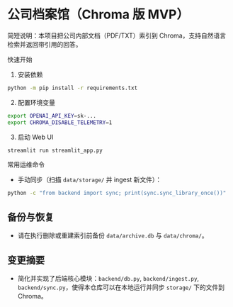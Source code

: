# 公司档案馆（Chroma 版 MVP）

简短说明：本项目把公司内部文档（PDF/TXT）索引到 Chroma，支持自然语言检索并返回带引用的回答。

快速开始

1) 安装依赖

```bash
python -m pip install -r requirements.txt
```

2) 配置环境变量

```bash
export OPENAI_API_KEY=sk-...
export CHROMA_DISABLE_TELEMETRY=1
```

3) 启动 Web UI

```bash
streamlit run streamlit_app.py
```

常用运维命令

- 手动同步（扫描 `data/storage/` 并 ingest 新文件）：

```bash
python -c "from backend import sync; print(sync.sync_library_once())"
```

## 备份与恢复

- 请在执行删除或重建索引前备份 `data/archive.db` 与 `data/chroma/`。

## 变更摘要

- 简化并实现了后端核心模块：`backend/db.py`, `backend/ingest.py`, `backend/sync.py`，使得本仓库可以在本地运行并同步 `storage/` 下的文件到 Chroma。
